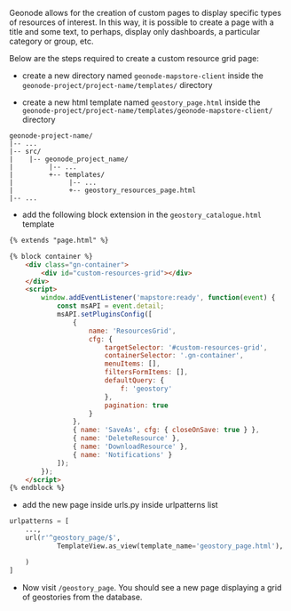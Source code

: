 Geonode allows for the creation of custom pages to display specific types of resources of interest. In this way, it is possible to create a page with a title and some text, to perhaps, display only dashboards, a particular category or group, etc.

Below are the steps required to create a custom resource grid page:

- create a new directory named `geonode-mapstore-client` inside the `geonode-project/project-name/templates/` directory

- create a new html template named `geostory_page.html` inside the `geonode-project/project-name/templates/geonode-mapstore-client/ `directory

```
geonode-project-name/
|-- ...
|-- src/
|    |-- geonode_project_name/
|         |-- ...
|         +-- templates/
|              |-- ...
|              +-- geostory_resources_page.html
|-- ...
```

- add the following block extension in the `geostory_catalogue.html` template

```html
{% extends "page.html" %}

{% block container %}
    <div class="gn-container">
        <div id="custom-resources-grid"></div>
    </div>
    <script>
        window.addEventListener('mapstore:ready', function(event) {
            const msAPI = event.detail;
            msAPI.setPluginsConfig([
                {
                    name: 'ResourcesGrid',
                    cfg: {
                        targetSelector: '#custom-resources-grid',
                        containerSelector: '.gn-container',
                        menuItems: [],
                        filtersFormItems: [],
                        defaultQuery: {
                            f: 'geostory'
                        },
                        pagination: true
                    }
                },
                { name: 'SaveAs', cfg: { closeOnSave: true } },
                { name: 'DeleteResource' },
                { name: 'DownloadResource' },
                { name: 'Notifications' }
            ]);
        });
    </script>
{% endblock %}

```

- add the new page inside urls.py inside urlpatterns list

```python
urlpatterns = [
    ...,
    url(r'^geostory_page/$',
            TemplateView.as_view(template_name='geostory_page.html'),

    )
]
```

- Now visit `/geostory_page`. You should see a new page displaying a grid of geostories from the database.


